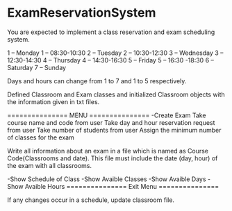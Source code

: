 # ExamReservationSystem


You are expected to implement a class reservation and exam scheduling system.

1 – Monday 	              1 –  08:30-10:30
2 – Tuesday               2 –  10:30-12:30
3 – Wednesday             3 –  12:30-14:30
4 – Thursday              4 –  14:30-16:30
5 – Friday                5 –  16:30 -18:30
6 – Saturday
7 – Sunday

Days and hours can change from 1 to 7 and 1 to 5 respectively.

Defined Classroom and Exam classes and initialized Classroom objects with the information given in txt files.

=============== MENU =============== 
-Create Exam 
  Take course name and code from user
  Take day and hour reservation request from user
  Take number of students from user
  Assign the minimum number of classes for the exam

  Write all information about an exam in a file which is named as Course Code(Classrooms and date). This file must include the   date (day, hour) of the exam with all classrooms. 

-Show Schedule of Class
-Show Avaible Classes 
-Show Avaible Days 
-Show Avaible Hours 
=============== Exit Menu ===============

If any changes occur in a schedule, update classroom file.
